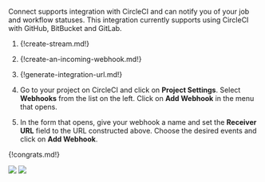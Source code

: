 Connect supports integration with CircleCI and can notify you of your
job and workflow statuses. This integration currently supports using
CircleCI with GitHub, BitBucket and GitLab.

1. {!create-stream.md!}

1. {!create-an-incoming-webhook.md!}

1. {!generate-integration-url.md!}

1. Go to your project on CircleCI and click on **Project
   Settings**. Select **Webhooks** from the list on the left.
   Click on **Add Webhook** in the menu that opens.

1. In the form that opens, give your webhook a name and set the
   **Receiver URL** field to the URL constructed above. Choose the
   desired events and click on **Add Webhook**.

{!congrats.md!}

![](/static/images/integrations/circleci/001.png)
![](/static/images/integrations/circleci/002.png)
